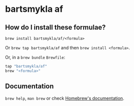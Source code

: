 # bartsmykla af

## How do I install these formulae?

`brew install bartsmykla/af/<formula>`

Or `brew tap bartsmykla/af` and then `brew install <formula>`.

Or, in a `brew bundle` `Brewfile`:

```ruby
tap "bartsmykla/af"
brew "<formula>"
```

## Documentation

`brew help`, `man brew` or check [Homebrew's documentation](https://docs.brew.sh).
